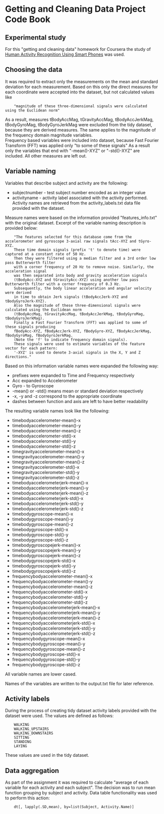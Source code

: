Getting and Cleaning Data Project Code Book
========================================================

Experimental study
------------------
For this "getting and cleaning data" homework for Coursera the study of [Human Activity Recognition Using Smart Phones](http://archive.ics.uci.edu/ml/datasets/Human+Activity+Recognition+Using+Smartphones) was used.

Choosing the data
--------------------------------
It was required to extract only the measurements on the mean and standard deviation for each measurement.
Based on this only the direct measures for each coordinate were accepted into the dataset, but not calculated values like

		"magnitude of these three-dimensional signals were calculated using the Euclidean norm"
	
As a result, measures tBodyAccMag, tGravityAccMag, tBodyAccJerkMag, tBodyGyroMag, tBodyGyroJerkMag were excluded from the tidy dataset, because they are derived measures. The same applies to the magnitude of the frequency domain magnitude variables.	
Frequency based variables were included into dataset, because Fast Fourier Transform (FFT) was applied only "to some of these signals"
As a result only the variables that end with "-mean()-XYZ" or "-std()-XYZ" are included. All other measures are left out.

Variable naming
----------------
Variables that describe subject and activity are the following:
* subjectnumber - test subject number encoded as an integer value
* activityname - activity label associated with the activity performed. Activity names are retrieved from the activity_labels.txt data file provided with the dataset.

Measure names were based on the information provided "features_info.txt" with the original dataset.
Excerpt of the variable naming description is provided below:

		"The features selected for this database come from the accelerometer and gyroscope 3-axial raw signals tAcc-XYZ and tGyro-XYZ. 
		These time domain signals (prefix 't' to denote time) were captured at a constant rate of 50 Hz. 
		Then they were filtered using a median filter and a 3rd order low pass Butterworth filter 
		with a corner frequency of 20 Hz to remove noise. Similarly, the acceleration signal 
		was then separated into body and gravity acceleration signals 
		(tBodyAcc-XYZ and tGravityAcc-XYZ) using another low pass Butterworth filter with a corner frequency of 0.3 Hz. 
		Subsequently, the body linear acceleration and angular velocity were derived 
		in time to obtain Jerk signals (tBodyAccJerk-XYZ and tBodyGyroJerk-XYZ). 
		Also the magnitude of these three-dimensional signals were calculated using the Euclidean norm 
		(tBodyAccMag, tGravityAccMag, tBodyAccJerkMag, tBodyGyroMag, tBodyGyroJerkMag). 
		Finally a Fast Fourier Transform (FFT) was applied to some of these signals producing 
		fBodyAcc-XYZ, fBodyAccJerk-XYZ, fBodyGyro-XYZ, fBodyAccJerkMag, fBodyGyroMag, fBodyGyroJerkMag. 
		(Note the 'f' to indicate frequency domain signals).
		These signals were used to estimate variables of the feature vector for each pattern:  
		'-XYZ' is used to denote 3-axial signals in the X, Y and Z directions."

Based on this information variable names were expanded the following way:

* prefixes were expanded to Time and Frequency respectively
* Acc expanded to Accelerometer
* Gyro - to Gyroscope
* -mean() or -std() means mean or standard deviation respectively
* -x, -y and -z correspond to the appropriate coordinate
* dashes between function and axis are left to have better readability

The resulting variable names look like the following:

* timebodyaccelerometer-mean()-x
* timebodyaccelerometer-mean()-y
* timebodyaccelerometer-mean()-z
* timebodyaccelerometer-std()-x
* timebodyaccelerometer-std()-y
* timebodyaccelerometer-std()-z
* timegravityaccelerometer-mean()-x
* timegravityaccelerometer-mean()-y
* timegravityaccelerometer-mean()-z
* timegravityaccelerometer-std()-x
* timegravityaccelerometer-std()-y
* timegravityaccelerometer-std()-z
* timebodyaccelerometerjerk-mean()-x
* timebodyaccelerometerjerk-mean()-y
* timebodyaccelerometerjerk-mean()-z
* timebodyaccelerometerjerk-std()-x
* timebodyaccelerometerjerk-std()-y
* timebodyaccelerometerjerk-std()-z
* timebodygyroscope-mean()-x
* timebodygyroscope-mean()-y
* timebodygyroscope-mean()-z
* timebodygyroscope-std()-x
* timebodygyroscope-std()-y
* timebodygyroscope-std()-z
* timebodygyroscopejerk-mean()-x
* timebodygyroscopejerk-mean()-y
* timebodygyroscopejerk-mean()-z
* timebodygyroscopejerk-std()-x
* timebodygyroscopejerk-std()-y
* timebodygyroscopejerk-std()-z
* frequencybodyaccelerometer-mean()-x
* frequencybodyaccelerometer-mean()-y
* frequencybodyaccelerometer-mean()-z
* frequencybodyaccelerometer-std()-x
* frequencybodyaccelerometer-std()-y
* frequencybodyaccelerometer-std()-z
* frequencybodyaccelerometerjerk-mean()-x
* frequencybodyaccelerometerjerk-mean()-y
* frequencybodyaccelerometerjerk-mean()-z
* frequencybodyaccelerometerjerk-std()-x
* frequencybodyaccelerometerjerk-std()-y
* frequencybodyaccelerometerjerk-std()-z
* frequencybodygyroscope-mean()-x
* frequencybodygyroscope-mean()-y
* frequencybodygyroscope-mean()-z
* frequencybodygyroscope-std()-x
* frequencybodygyroscope-std()-y
* frequencybodygyroscope-std()-z

All variable names are lower cased.

Names of the variables are written to the output.txt file for later reference.

Activity labels
----------------
During the process of creating tidy dataset activity labels provided with the dataset were used.
The values are defined as follows:
	
		WALKING
		WALKING_UPSTAIRS
		WALKING_DOWNSTAIRS
		SITTING
		STANDING
		LAYING

These values are used in the tidy dataset.

Data aggregation
-----------------
As part of the assignment it was required to calculate "average of each variable for each activity and each subject".
The decision was to run mean function grouping by subject and activity. Data table functionality was used to perform this action:
		
		dt[, lapply(.SD,mean), by=list(Subject, Activity.Name)]
